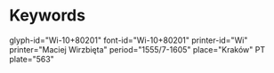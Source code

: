 # Keywords
glyph-id="Wi-10+80201"
font-id="Wi-10+80201"
printer-id="Wi"
printer="Maciej Wirzbięta"
period="1555/7-1605"
place="Kraków"
PT plate="563"
